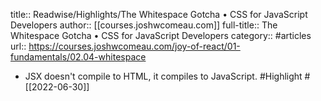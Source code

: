 title:: Readwise/Highlights/The Whitespace Gotcha • CSS for JavaScript Developers
author:: [[courses.joshwcomeau.com]]
full-title:: The Whitespace Gotcha • CSS for JavaScript Developers
category:: #articles
url:: https://courses.joshwcomeau.com/joy-of-react/01-fundamentals/02.04-whitespace

- JSX doesn't compile to HTML, it compiles to JavaScript. #Highlight #[[2022-06-30]]